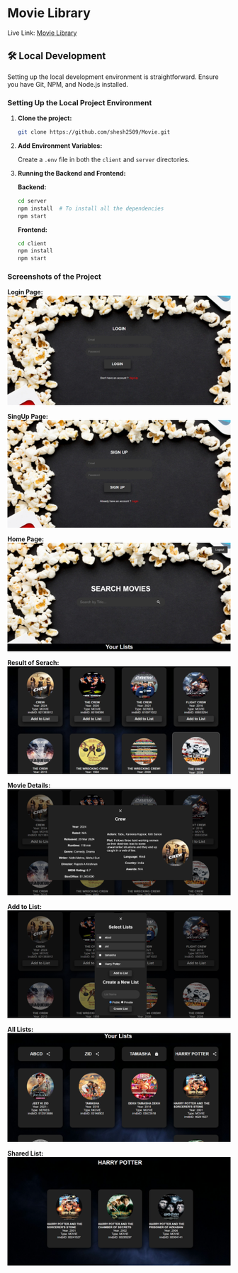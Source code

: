 # Movie Library

Live Link: [Movie Library](https://movie-library-theta.vercel.app/)

## 🛠️ Local Development

Setting up the local development environment is straightforward. Ensure you have Git, NPM, and Node.js installed.

### Setting Up the Local Project Environment

1. **Clone the project:**

   ```bash
   git clone https://github.com/shesh2509/Movie.git
   ```

2. **Add Environment Variables:**

   Create a `.env` file in both the `client` and `server` directories.

3. **Running the Backend and Frontend:**

   **Backend:**
   ```bash
   cd server
   npm install  # To install all the dependencies
   npm start
   ```

   **Frontend:**
   ```bash
   cd client
   npm install
   npm start
   ```

### Screenshots of the Project

**Login Page:**
![Login Page](https://github.com/shesh2509/Movie/blob/main/client/public/Image/LoginPage.png?raw=true)


**SingUp Page:**
![SingUp Page](https://github.com/shesh2509/Movie/blob/main/client/public/Image/SignUp%20Page.png?raw=true)


**Home Page:**
![Home Page](https://github.com/shesh2509/Movie/blob/main/client/public/Image/HomePage.png?raw=true)


**Result of Serach:**
![Search Result](https://github.com/shesh2509/Movie/blob/main/client/public/Image/SearchedResult.png?raw=true)


**Movie Details:**
![Movie Details](https://github.com/shesh2509/Movie/blob/main/client/public/Image/MovieDetail.png?raw=true)


**Add to List:**
![Add to List](https://github.com/shesh2509/Movie/blob/main/client/public/Image/AddtoList.png?raw=true)

**All Lists:**
![All List](https://github.com/shesh2509/Movie/blob/main/client/public/Image/ListDetail.png?raw=true)


**Shared List:**
![Shared List](https://github.com/shesh2509/Movie/blob/main/client/public/Image/SharedList.png?raw=true)


